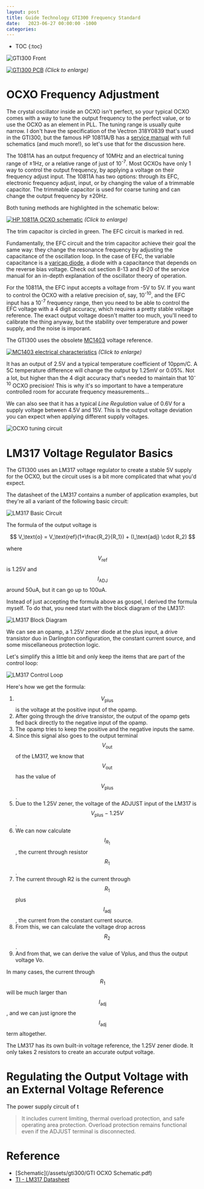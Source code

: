```yaml
---
layout: post
title: Guide Technology GTI300 Frequency Standard
date:   2023-06-27 00:00:00 -1000
categories:
---
```


<script type="text/x-mathjax-config">
  MathJax.Hub.Config({
    jax: ["input/TeX", "output/HTML-CSS"],
    tex2jax: {
      inlineMath: [ ['$', '$'], ["\\(", "\\)"] ],
      displayMath: [ ['$$', '$$'], ["\\[", "\\]"] ],
      processEscapes: true,
      skipTags: ['script', 'noscript', 'style', 'textarea', 'pre', 'code']
    }
    //,
    //displayAlign: "left",
    //displayIndent: "2em"
  });
</script>
<script src="https://cdnjs.cloudflare.com/ajax/libs/mathjax/2.7.1/MathJax.js?config=TeX-AMS_HTML" type="text/javascript"></script>

* TOC
{:toc}

![GTI300 Front](/assets/gti300/gti300_front.jpg)

[![GTI300 PCB](/assets/gti300/gti300_pcb.jpg)](/assets/gti300/gti300_pcb.jpg)
*(Click to enlarge)*

# OCXO Frequency Adjustment

The crystal oscillator inside an OCXO isn't perfect, so your typical OCXO comes
with a way to tune the output frequency to the perfect value, or to use the OCXO
as an element in PLL.  The tuning range is usually quite narrow. I don't have the 
specification of the Vectron 318Y0839 that's used in the GTI300, but the famous 
HP 10811A/B has a 
[service manual](http://hparchive.com/Manuals/HP-10811AB-Manual.pdf)
with full schematics (and much more!), so let's use that for the discussion here.

The 10811A has an output frequency of 10MHz and an electrical tuning range of &plusmn;1Hz, 
or a relative range of just of 10<sup>-7</sup>.
Most OCXOs have only 1 way to control the output frequency, by applying a voltage
on their frequency adjust input. The 10811A has two options:
through its EFC, electronic frequency adjust, input, or by changing the value of a 
trimmable capacitor. The trimmable capacitor is used for coarse tuning and
 can change the output frequency by &plusmn;20Hz.

Both tuning methods are highlighted in the schematic below:

[![HP 10811A OCXO schematic](/assets/gti300/hp10811_schematic.png)](/assets/gti300/hp10811_schematic.png)
*(Click to enlarge)*

The trim capacitor is circled in green. The EFC circuit is marked in red.

Fundamentally, the EFC circuit and the trim capacitor achieve their goal
the same way: they change the resonance frequency by adjusting the capacitance 
of the oscillation loop. In the case of EFC, the variable capacitance is a 
[varicap diode](https://en.wikipedia.org/wiki/Varicap), a diode with a capacitance
that depends on the reverse bias voltage. Check out section 8-13 and 8-20
of the service manual for an in-depth explanation of the oscillator theory
of operation.

For the 10811A, the EFC input accepts a voltage from -5V to 5V. If you want to
control the OCXO with a relative precision of, say, 10<sup>-10</sup>, and the 
EFC input has a 10<sup>-7</sup> frequency range, then you need to be
able to control the EFC voltage with a 4 digit accuracy, which requires 
a pretty stable voltage reference. The exact output voltage doesn't matter too
much, you'll need to calibrate the thing anyway, but the stability over
temperature and power supply, and the noise is imporant.

The GTI300 uses the obsolete [MC1403](https://www.onsemi.com/pdf/datasheet/mc1403-d.pdf)
voltage reference. 

[![MC1403 electrical characteristics](/assets/gti300/mc1403_characteristics.png)](/assets/gti300/mc1403_characteristics.png)
*(Click to enlarge)*

It has an output of 2.5V and a typical temperature coefficient
of 10ppm/C. A 5C temperature difference will change the output by
1.25mV or 0.05%. Not a lot, but higher than the 4 digit accuracy that's
needed to maintain that 10<sup>-10</sup> OCXO precision! This is why
it's so important to have a temperature controlled room for accurate frequency
measurements...

We can also see that it has a typical *Line Regulation* value of 0.6V for
a supply voltage between 4.5V and 15V. This is the output voltage deviation you 
can expect when applying different supply voltages.

![OCXO tuning circuit](/assets/gti300/ocxo_tuning_circuit.png)


# LM317 Voltage Regulator Basics

The GTI300 uses an LM317 voltage regulator to create a stable 5V supply for the
OCXO, but the circuit uses is a bit more complicated that what you'd expect.

The datasheet of the LM317 contains a number of application examples, but they're
all a variant of the following basic circuit:

![LM317 Basic Circuit](/assets/gti300/LM317_basic_circuit.jpg)

The formula of the output voltage is 

$$
V_\text{o} = V_\text{ref}(1+\frac{R_2}{R_1}) + (I_\text{adj} \cdot R_2)
$$

where $$V_\text{ref}$$ is 1.25V and $$I_\text{ADJ}$$ around 50uA, but it can go up to 
100uA.


Instead of just accepting the formula above as gospel, I derived the formula
myself. To do that, you need start with the block diagram of the LM317:

![LM317 Block Diagram](/assets/gti300/LM317_block_diagram.jpg)

We can see an opamp, a 1.25V zener diode at the plus input, a drive transistor
duo in Darlington configuration, the constant current source, and some miscellaneous 
protection logic.

Let's simplify this a little bit and only keep the items that are part of the
control loop:

![LM317 Control Loop](/assets/gti300/LM317_control_loop.svg)

Here's how we get the formula:

1. $$V_\text{plus}$$ is the voltage at the positive input of the opamp.
1. After going through the drive transistor, the output of the
   opamp gets fed back directly to the negative input of the opamp.
1. The opamp tries to keep the positive and the negative inputs
   the same.
1. Since this signal also goes to the output terminal $$V_\text{out}$$ of the
   LM317, we know that $$V_\text{out}$$ has the value of $$V_\text{plus}$$.
1. Due to the 1.25V zener, the voltage of the ADJUST input of the LM317 is
   $$V_\text{plus}-1.25V$$.
1. We can now calculate $$I_{R_1}$$, the current through resistor $$R_1$$.
1. The current through R2 is the current through $$R_1$$ plus $$I_\text{adj}$$, the
   current from the constant current source.
1. From this, we can calculate the voltage drop across $$R_2$$. 
1. And from that, we can derive the value of Vplus, and thus the output voltage Vo.

In many cases, the current through $$R_1$$ will be much larger than $$I_\text{adj}$$,
and we can just ignore the $$I_\text{adj}$$ term altogether. 

The LM317 has its own built-in voltage reference, the 1.25V zener diode. It
only takes 2 resistors to create an accurate output voltage.

# Regulating the Output Voltage with an External Voltage Reference

The power supply circuit of t




> It includes current limiting, thermal overload protection, and safe 
> operating area protection. Overload protection remains functional even 
> if the ADJUST terminal is disconnected.

# Reference

* [Schematic](/assets/gti300/GTI OCXO Schematic.pdf)
* [TI - LM317 Datasheet](https://www.ti.com/lit/ds/symlink/lm317.pdf)

